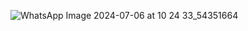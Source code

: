 ![WhatsApp Image 2024-07-06 at 10 24 33_54351664](https://github.com/Adityaraj05/LeetCode/assets/118068294/072e9377-7761-44fb-9330-82dfa67426d0)
